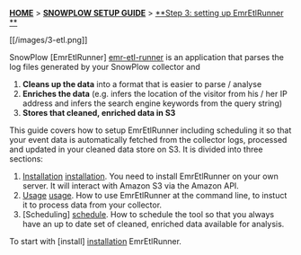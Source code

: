 <a name="top" />

[**HOME**](Home) > [**SNOWPLOW SETUP GUIDE**](Setting-up-SnowPlow) > [**Step 3: setting up EmrEtlRunner **](Setting-up-EmrEtlRunner)

[[/images/3-etl.png]] 

SnowPlow [EmrEtlRunner] [emr-etl-runner] is an application that parses the log files generated by your SnowPlow collector and

1. **Cleans up the data** into a format that is easier to parse / analyse
2. **Enriches the data** (e.g. infers the location of the visitor from his / her IP address and infers the search engine keywords from the query string)
3. **Stores that cleaned, enriched data in S3**

This guide covers how to setup EmrEtlRunner including scheduling it so that your event data is automatically fetched from the collector logs, processed and updated in your cleaned data store on S3. It is divided into three sections:

1. [Installation] [installation]. You need to install EmrEtlRunner on your own server. It will interact with Amazon S3 via the Amazon API.
2. [Usage] [usage]. How to use EmrEtlRunner at the command line, to instuct it to process data from your collector. 
3. [Scheduling] [schedule]. How to schedule the tool so that you always have an up to date set of cleaned, enriched data available for analysis.

To start with [install] [installation] EmrEtlRunner.

[installation]: 1-Installing-EmrEtlRunner
[usage]: 2-Using-EmrEtlRunner
[schedule]: 3-Scheduling-EmrEtlRunner
[emr-etl-runner]: https://github.com/snowplow/snowplow/tree/master/3-etl/emr-etl-runner